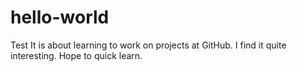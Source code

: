 # hello-world
Test 
It is about learning to work on projects at GitHub.
I find it quite interesting.
Hope to quick learn.
